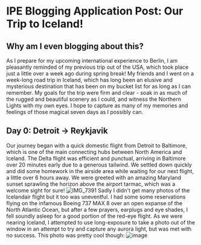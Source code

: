 # IPE Blogging Application Post: Our Trip to Iceland!

## Why am I even blogging about this?
As I prepare for my upcoming international experience to Berlin, I am pleasantly reminded of my previous trip out of the USA, which took place just a little over a week ago during spring break! My friends and I went on a week-long road trip in Iceland, which has long been an elusive and mysterious destination that has been on my bucket list for as long as I can remember. My goals for the trip were firm and clear - soak in as much of the rugged and beautiful scenery as I could, and witness the Northern Lights with my own eyes. I hope to capture as many of my memories and feelings of those magical seven days as I possibly can.

## Day 0: Detroit -> Reykjavik
Our journey began with a quick domestic flight from Detroit to Baltimore, which is one of the main connecting hubs between North America and Iceland. The Delta flight was efficient and punctual, arriving in Baltimore over 20 minutes early due to a generous tailwind. We settled down quickly and did some homework in the airside area while waiting for our next flight, a little over 6 hours away. We were greeted with an amazing Maryland sunset sprawling the horizon above the airport tarmac, which was a welcome sight for sure!
![IMG_7391](https://github.com/werdnaaa/werdnaaa.github.io/assets/123143270/7df0c4ea-2d15-49d2-a48f-812a41df392c)
Sadly I didn't get many photos of the Icelandair flight but it too was uneventful. I had some some reservations flying on the infamous Boeing 737 MAX 8 over an open expanse of the North Atlantic Ocean, but after a few prayers, earplugs and eye shades, I fell soundly asleep for a good portion of the red-eye flight. As we were nearing Iceland, I attempted to use long-exposure to take a photo out of the window in an attempt to try and capture any aurora light, but was met with no success. This photo was pretty cool though:
![image](https://github.com/werdnaaa/werdnaaa.github.io/assets/123143270/7c23b09d-9f18-401b-9d0e-a4897d26be97)



